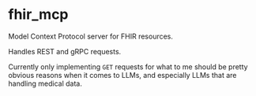 # fhir_mcp 

Model Context Protocol server for FHIR resources.

Handles REST and gRPC requests.

Currently only implementing `GET` requests for what to me should be pretty obvious reasons when it comes to LLMs, and especially LLMs that are handling medical data.
